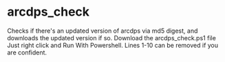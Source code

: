 # arcdps_check
Checks if there's an updated version of arcdps via md5 digest, and downloads the updated version if so.
Download the arcdps_check.ps1 file
Just right click and Run With Powershell.
Lines 1-10 can be removed if you are confident.
